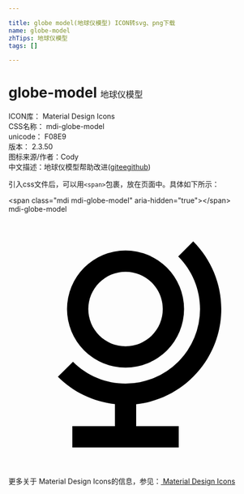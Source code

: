```yaml
---

title: globe model(地球仪模型) ICON转svg、png下载
name: globe-model
zhTips: 地球仪模型
tags: []

---
```


# globe-model  <small style="font-size: 60%;font-weight: 100">地球仪模型</small>


<div class="detail-page">
<p>
<span>
ICON库：
<span class="badge-secondary badge">Material Design Icons</span> 
</span>
<br/>
<span>
CSS名称：
<span class="badge-secondary badge">mdi-globe-model</span> 
</span>
<br/>
<span>
unicode：
<span class="badge-secondary badge">F08E9</span> 
<copy-btn content='F08E9' btn-title=""></copy-btn>
<copy-btn :content='String.fromCodePoint(parseInt("F08E9", 16))' btn-title="复制U"></copy-btn>
</span>
<br/>
<span>
版本：
<span class="badge-secondary badge">2.3.50</span> 
</span>
<br/>
<span>图标来源/作者：<span class="badge-light badge">Cody</span></span> 
<br/>
<span class="zh-detail">中文描述：<span class="badge-primary badge">地球仪模型</span><span class="help-link"><span>帮助改进</span>(<a href="https://gitee.com/liuwave/icon-helper/edit/master/json/material/globe-model.json" target="_blank" rel="noopener noreferrer">gitee</a><a href="https://github.com/liuwave/icon-helper/edit/master/json/material/globe-model.json" target="_blank" rel="noopener noreferrer">github</a></span>)</span><br/>
</p>
</div>
<div class="alert alert-dark">
  <i class="mdi mdi-globe-model mdi-48px"></i>
  <i class="mdi mdi-globe-model mdi-36px"></i>
  <i class="mdi mdi-globe-model mdi-24px"></i>
  <i class="mdi mdi-globe-model mdi-18px"></i>
</div>
<div>
  <p>引入css文件后，可以用<code>&lt;span&gt;</code>包裹，放在页面中。具体如下所示：    
  </p>
  <div class="alert alert-primary" style="font-size: 14px">
    &lt;span class="mdi mdi-globe-model" aria-hidden="true"&gt;&lt;/span&gt;
    <copy-btn content='<span class="mdi mdi-globe-model" aria-hidden="true"></span>'></copy-btn>
  </div>
  <div class="alert alert-secondary">
    <i class="mdi mdi-globe-model"
    style="font-size: 24px"
    aria-hidden="true"></i> mdi-globe-model
    <copy-btn content="mdi-globe-model" btn-title="复制图标名称"></copy-btn>
  </div>
</div>
<div id="svg" class="svg-wrap">
<svg xmlns="http://www.w3.org/2000/svg" viewBox="0 0 24 24"><path d="M17.36,2.64L15.95,4.06C17.26,5.37 18,7.14 18,9A7,7 0 0,1 11,16C9.15,16 7.37,15.26 6.06,13.95L4.64,15.36C6.08,16.8 7.97,17.71 10,17.93V20H6V22H16V20H12V17.94C16.55,17.43 20,13.58 20,9C20,6.62 19.05,4.33 17.36,2.64M11,3.5A5.5,5.5 0 0,0 5.5,9A5.5,5.5 0 0,0 11,14.5A5.5,5.5 0 0,0 16.5,9A5.5,5.5 0 0,0 11,3.5M11,5.5C12.94,5.5 14.5,7.07 14.5,9A3.5,3.5 0 0,1 11,12.5A3.5,3.5 0 0,1 7.5,9A3.5,3.5 0 0,1 11,5.5Z" /></svg>
</div>
<detail full-name='mdi-globe-model'></detail>
    
<div><p>更多关于 Material Design Icons的信息，参见：<a target="_blank" href="https://iconhelper.cn/material.html"> Material Design Icons</a>
</p></div>
